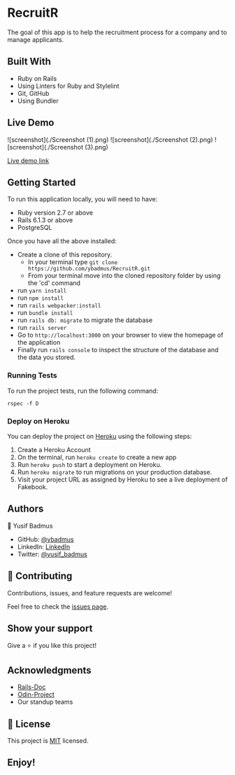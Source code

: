# RecruitR
The goal of this app is to help the recruitment process for a company and to manage applicants.

## Built With

- Ruby on Rails
- Using Linters for Ruby and Stylelint
- Git, GitHub
- Using Bundler

## Live Demo

![screenshot](./Screenshot (1).png)
![screenshot](./Screenshot (2).png)
![screenshot](./Screenshot (3).png)

[Live demo link](https://secure-beyond-95793.herokuapp.com/login)

## Getting Started

To run this application locally, you will need to have:

- Ruby version 2.7 or above
- Rails 6.1.3 or above
- PostgreSQL

Once you have all the above installed:

- Create a clone of this repository. 
  - In your terminal type `git clone https://github.com/ybadmus/RecruitR.git`
  - From your terminal move into the cloned repository folder by using the 'cd' command 
- run `yarn install` 
- run `npm install`
- run `rails webpacker:install`
- run `bundle install`
- run `rails db: migrate` to migrate the database 
- run `rails server`
- Go to `http://localhost:3000` on your browser to view the homepage of the application 
- Finally run `rails console` to inspect the structure of the database and the data you stored.

### Running Tests

To run the project tests, run the following command:
```
rspec -f D
```

### Deploy on Heroku

You can deploy the project on [Heroku](https://www.heroku.com/) using the following steps:

1. Create a Heroku Account
2. On the terminal, run `heroku create` to create a new app
3. Run `heroku push` to start a deployment on Heroku.
4. Run `heroku migrate` to run migrations on your production database.
5. Visit your project URL as assigned by Heroku to see a live deployment of Fakebook.

## Authors

👤 Yusif Badmus

- GitHub: [@ybadmus](https://github.com/ybadmus) 
- LinkedIn: [LinkedIn](https://www.linkedin.com/in/ybadmus/)
- Twitter: [@yusif_badmus](https://twitter.com/yusif_badmus)

## 🤝 Contributing

Contributions, issues, and feature requests are welcome!

Feel free to check the [issues page](https://github.com/ybadmus/RecruitR.git/issues).

## Show your support

Give a ⭐️ if you like this project!

## Acknowledgments

- [Rails-Doc](https://guides.rubyonrails.org/)
- [Odin-Project](https://www.theodinproject.com/courses/ruby-on-rails/lessons/building-with-active-record-ruby-on-rails)
- Our standup teams

## 📝 License

<p>This project is <a href="LICENSE">MIT</a> licensed.</p>

## Enjoy!
